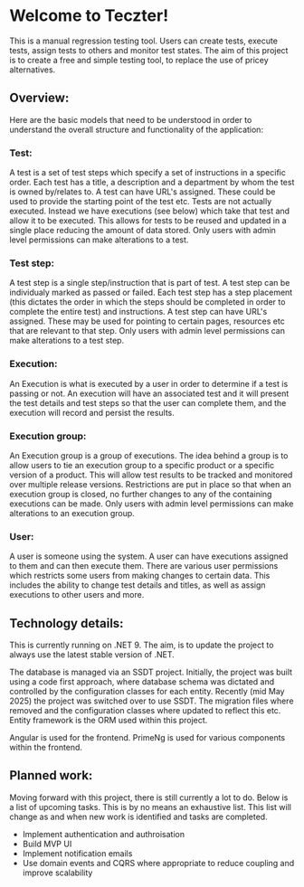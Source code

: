 # Welcome to Teczter!

This is a manual regression testing tool. Users can create tests, execute tests, assign tests to others and monitor test states. The aim of this project is to create a free and simple testing tool, to replace the use of pricey alternatives.

## Overview:

Here are the basic models that need to be understood in order to understand the overall structure and functionality of the application:

### Test:
A test is a set of test steps which specify a set of instructions in a specific order. Each test has a title, a description and a department by whom the test is owned by/relates to. A test can have URL's assigned. These could be used to provide the starting point of the test etc. Tests are not actually executed. Instead we have executions (see below) which take that test and allow it to be executed. This allows for tests to be reused and updated in a single place reducing the amount of data stored. Only users with admin level permissions can make alterations to a test.

### Test step:
A test step is a single step/instruction that is part of test. A test step can be individualy marked as passed or failed. Each test step has a step placement (this dictates the order in which the steps should be completed in order to complete the entire test) and instructions. A test step can have URL's assigned. These may be used for pointing to certain pages, resources etc that are relevant to that step. Only users with admin level permissions can make alterations to a test step.

### Execution:
An Execution is what is executed by a user in order to determine if a test is passing or not. An execution will have an associated test and it will present the test details and test steps so that the user can complete them, and the execution will record and persist the results.

### Execution group:
An Execution group is a group of executions. The idea behind a group is to allow users to tie an execution group to a specific product or a specific version of a product. This will allow test results to be tracked and monitored over multiple release versions. Restrictions are put in place so that when an execution group is closed, no further changes to any of the containing executions can be made. Only users with admin level permissions can make alterations to an execution group.

### User:
A user is someone using the system. A user can have executions assigned to them and can then execute them. There are various user permissions which restricts some users from making changes to certain data. This includes the ability to change test details and titles, as well as assign executions to other users and more.

## Technology details:
This is currently running on .NET 9. The aim, is to update the project to always use the latest stable version of .NET.

The database is managed via an SSDT project. Initially, the project was built using a code first approach, where database schema was dictated and controlled by the configuration classes for each entity. Recently (mid May 2025) the project was switched over to use SSDT. The migration files where removed and the configuration classes where updated to reflect this etc. Entity framework is the ORM used within this project.

Angular is used for the frontend. PrimeNg is used for various components within the frontend.

## Planned work:
Moving forward with this project, there is still currently a lot to do. Below is a list of upcoming tasks. This is by no means an exhaustive list. This list will change as and when new work is identified and tasks are completed.

* Implement authentication and authroisation
* Build MVP UI
* Implement notification emails
* Use domain events and CQRS where appropriate to reduce coupling and improve scalability
